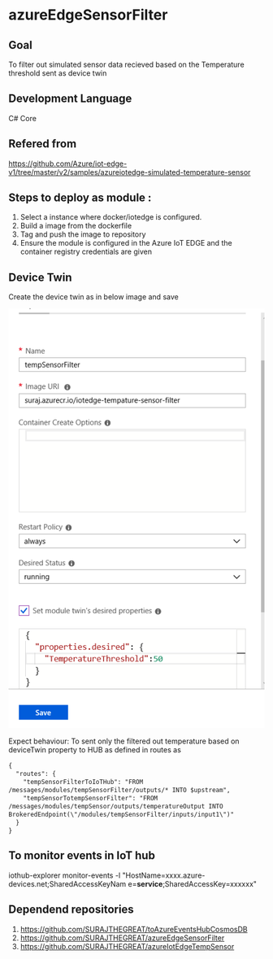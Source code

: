 # azureEdgeSensorFilter



 ## Goal
To filter out simulated sensor data recieved based on the Temperature threshold sent as device twin
## Development Language 
 C# Core
## Refered from 

https://github.com/Azure/iot-edge-v1/tree/master/v2/samples/azureiotedge-simulated-temperature-sensor

## Steps to deploy as module :
1. Select a instance where docker/iotedge is configured.
2. Build a image from the dockerfile
3. Tag and push the image to repository
4. Ensure the module is configured in the Azure IoT EDGE and the container registry credentials are given

## Device Twin 

Create the device twin as in below image and save

![Device Twin](DeviceTwin.PNG)

Expect behaviour:
To sent only the filtered out temperature based on deviceTwin property to HUB
as defined in routes as 

```
{
  "routes": {
    "tempSensorFilterToIoTHub": "FROM /messages/modules/tempSensorFilter/outputs/* INTO $upstream",
    "tempSensorTotempSensorFilter": "FROM /messages/modules/tempSensor/outputs/temperatureOutput INTO BrokeredEndpoint(\"/modules/tempSensorFilter/inputs/input1\")"
  }
}
```

## To monitor events in IoT hub

iothub-explorer monitor-events -l "HostName=xxxx.azure-devices.net;SharedAccessKeyNam
e=**service**;SharedAccessKey=xxxxxx"

## Dependend repositories

1. https://github.com/SURAJTHEGREAT/toAzureEventsHubCosmosDB
2. https://github.com/SURAJTHEGREAT/azureEdgeSensorFilter
3. https://github.com/SURAJTHEGREAT/azureIotEdgeTempSensor






